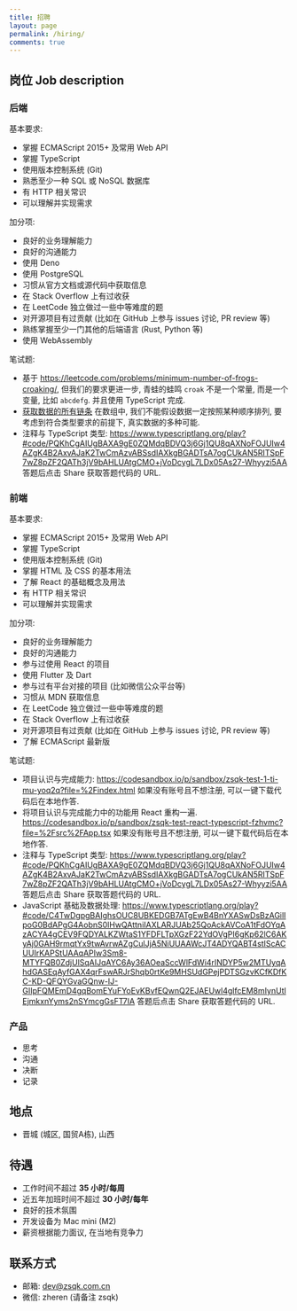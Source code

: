```yaml
---
title: 招聘
layout: page
permalink: /hiring/
comments: true
---
```


## 岗位 Job description

### 后端

基本要求:

- 掌握 ECMAScript 2015+ 及常用 Web API
- 掌握 TypeScript
- 使用版本控制系统 (Git)
- 熟悉至少一种 SQL 或 NoSQL 数据库
- 有 HTTP 相关常识
- 可以理解并实现需求

加分项:

- 良好的业务理解能力
- 良好的沟通能力
- 使用 Deno
- 使用 PostgreSQL
- 习惯从官方文档或源代码中获取信息
- 在 Stack Overflow 上有过收获
- 在 LeetCode 独立做过一些中等难度的题
- 对开源项目有过贡献 (比如在 GitHub 上参与 issues 讨论, PR review 等)
- 熟练掌握至少一门其他的后端语言 (Rust, Python 等)
- 使用 WebAssembly

笔试题:

- 基于 <https://leetcode.com/problems/minimum-number-of-frogs-croaking/>,
  但我们的要求更进一步, 青蛙的蛙鸣 `croak` 不是一个常量, 而是一个变量, 比如 `abcdefg`.
  并且使用 TypeScript 完成.
- [获取数据的所有链条](https://www.typescriptlang.org/play?#code/MYewdgzgLgBAJgQygmBeGBtAUDGBvGASzgC4YBGAGhgAdiyAGGAX0p3yNJgCZq6umrdgXowAzH1HkWbXCK4AWSVzEzhnMgFZlZBWoC6AbixZQkWACcAphDSZ1UnTAbVgACwSEwZDPrVyNHicXGHdPb0w-IQDRCVpHUI8vH3Io2Q5RJXiVVySIjCpxNIcubWzdXPCU6jiFYqMTKABPGisYADEwOwAKADcybubWkAAzeCQEAEpJtAA+GCGrUZhrCGNTcGgYEYjOnpnUebx2AHoTmAAVAHkAESuyQBjtQAQjQFPowF-FQAdTLGYsIA)
  在数组中, 我们不能假设数据一定按照某种顺序排列, 要考虑到符合类型要求的前提下, 真实数据的多种可能.
- 注释与 TypeScript 类型:
  <https://www.typescriptlang.org/play?#code/PQKhCgAIUgBAXA9gE0ZQMdqBDVQ3j6Gj1QU8qAXNoFOJUIw4AZgK4B2AxvAJaK2TwCmAzvABSsdIAXkgBGADTsA7ogCUkAN5RITSpF7wZ8pZF2QATh3jV9bAHLUAtgCMO+jVoDcygL7LDx05As27-Whyyzi5AA>
  答题后点击 Share 获取答题代码的 URL.

### 前端

基本要求:

- 掌握 ECMAScript 2015+ 及常用 Web API
- 掌握 TypeScript
- 使用版本控制系统 (Git)
- 掌握 HTML 及 CSS 的基本用法
- 了解 React 的基础概念及用法
- 有 HTTP 相关常识
- 可以理解并实现需求

加分项:

- 良好的业务理解能力
- 良好的沟通能力
- 参与过使用 React 的项目
- 使用 Flutter 及 Dart
- 参与过有平台对接的项目 (比如微信公众平台等)
- 习惯从 MDN 获取信息
- 在 LeetCode 独立做过一些中等难度的题
- 在 Stack Overflow 上有过收获
- 对开源项目有过贡献 (比如在 GitHub 上参与 issues 讨论, PR review 等)
- 了解 ECMAScript 最新版

笔试题:

- 项目认识与完成能力:
  <https://codesandbox.io/p/sandbox/zsqk-test-1-ti-mu-yoq2q?file=%2Findex.html>
  如果没有账号且不想注册, 可以一键下载代码后在本地作答.
- 将项目认识与完成能力中的功能用 React 重构一遍.
  <https://codesandbox.io/p/sandbox/zsqk-test-react-typescript-fzhvmc?file=%2Fsrc%2FApp.tsx>
  如果没有账号且不想注册, 可以一键下载代码后在本地作答.
- 注释与 TypeScript 类型:
  <https://www.typescriptlang.org/play?#code/PQKhCgAIUgBAXA9gE0ZQMdqBDVQ3j6Gj1QU8qAXNoFOJUIw4AZgK4B2AxvAJaK2TwCmAzvABSsdIAXkgBGADTsA7ogCUkAN5RITSpF7wZ8pZF2QATh3jV9bAHLUAtgCMO+jVoDcygL7LDx05As27-Whyyzi5AA>
  答题后点击 Share 获取答题代码的 URL.
- JavaScript 基础及数据处理:
  <https://www.typescriptlang.org/play?#code/C4TwDgpgBAIghsOUC8UBKEDGB7ATgEwB4BnYXASwDsBzAGilIpoG0BdAPgG4AobnS0lHwQAttniIAXLARJUAb25QoAckAVCoA1tFdOYqAzACYA4gCEV9FQDYALKZWtaS1YFDFLTpXGzF22YdOVgPI6gKp62lC6AKyAj0GAH9rmqtYx9twAvrwAZgCulJjA5NiUUAAWcJT4ADYQABT4stIScACUUIrKAPStUAAqAPIw3Sm8-MTYFQB0ZdjUlSqAIJqAYC6Ay36AOeaSccWlFdWi4rINDYP5w2MTUyqAhdGASEqAyfGAX4qrFswARJrShqb0rtKe9MHSUdGPejPDTSGzvKCfKDfKC-KD-QFQYGvaGQnw-IJ-GIIpFQMEmD4gqBomEYuFYoEvKBvfEQwnQ2EJAEUwl4glfcEM8mIynUtlEjmkxnYyms2nSYmcgGsFT7IA>
  答题后点击 Share 获取答题代码的 URL.

<script>const guide = `答题指南:

项目认识与完成能力, 共考察如下几点:

1. 前端基础结构理解. (看是否达成基本目的, 查到用户)
2. CSS 基础及语义化. (.result.success 是否正确完成及使用)
3. 项目数据结构理解. (可以根据编号显示姓名)
4. JS 数组基础操作. (从多人中找到符合要求的人)
5. Web API 基础操作, DOM 操作. (找到特定 DOM, 修改其 class)
6. JS 函数调用. (使用列出的一些函数)
7. 前端程序健壮性. (找不到人时, 也有相应的 DOM 变动)
8. 使用 fetch 完成网络请求, 而不要使用其他第三方库及 XMLHttpRequest.
9. 考虑到网络超时错误. (使用信号来做超时则更佳)
10. 正确使用缓存.
11. 不要有可能引起歧义的功能, 比如输入 20 也显示 202 的数据.

React:

1. 使用函数组件. (更贴合团队习惯)
2. 使用 Hooks. (更贴合团队习惯)
3. 使用组件而不是 CSS 的方式显示以避免无意义的 DOM 渲染.
4. 实现之前项目的全部功能, 不要因重构丢功能.
5. 进行组件的合理拆分, 数据组件, 功能组件.
6. 进行组件的合理拆分, 功能组件分为操作组件与显示组件.
7. 使用 TS, 没有明显的类型问题.
8. state 设计是否合理且收敛.
9. 代码注释是否清晰.
10. 使用 useCallback 等优化性能. (微小但有用)
11. 实现从 URL 中取参的功能.
12. 合理调配手动输入的值及 URL 的取参, 功能均不丢失.
13. 不要再进行 DOM 操作.
14. 不要引用额外依赖.

注释与 TypeScript 类型, 共考察如下几点:

1. 修复 TypeScript 函数参数类型问题.
2. 增加 TypeScript 函数返回类型.
3. 合理的函数注释名称, 是否理解函数基础功能.
4. 正确完善函数参数的注释, 可选及默认值是否理解清楚.
5. 根据代码功能推断参数类型.
6. 完成后移除 \`@todo\`.
7. 不要使用不必要的 tags.
8. 不要破坏代码原本的功能.

JavaScript 基础及数据处理, 共考察如下几点:

1. 功能实现能力. 要实现功能, 处理结果要与预期一致.
2. 避免 hardcode. 不能假设数据一定有三个属性, 也可以是两个, 也可能是四个,
   每个属性中的值数量也是不固定的.
3. JS 基础用法. 看功能是如何实现的, 如何使用 JS 基础语法和常见方法.
4. 合理的函数拆分. 在实现功能的前提下, 是否对复杂功能进行合理的功能拆分.
5. 细节是否完善, 比如最终字符串中的逗号和空格是否如预期中的要求.

JS 基础:

1. 不要使用 var 等现代 ECMAScript 已有工程上更好的替代方案的语法.
2. 不要有不一致的格式, 比如同时出现 \`if () {\` 和  \`if (){\`.
3. 不要使用 \`==\`.
4. 不要有潜在的类型隐患 (一旦有监听事件回调就会出错). 比如 \`a = b; a = JSON.parse(b)\`.
5. 不要使用被弃用的方法或函数.
6. 不使用 && 逻辑短路的特性替代 if 语句的语义.

工程基础:

1. 不要保留不合理的注释, 比如已经完成的功能还有 TODO 注释.

TS 基础:

1. 不要有额外的 TS 类型错误, 比如将 string 标记为 string[],
   一般这种问题会被 TS 直接识别, 除非不良使用 as any.
2. 不要使用 any 而是细化类型, 在必要时可使用 unknown.
3. 不要在运行时推断不足的情况下使用 as.
4. 不要出现基础的 TS 语法问题, 比如隐性的 any.

`</script>

### 产品

- 思考
- 沟通
- 决断
- 记录

## 地点

- 晋城 (城区, 国贸A栋), 山西

## 待遇

- 工作时间不超过 **35 小时/每周**
- 近五年加班时间不超过 **30 小时/每年**
- 良好的技术氛围
- 开发设备为 Mac mini (M2)
- 薪资根据能力面议, 在当地有竞争力

## 联系方式

- 邮箱: <dev@zsqk.com.cn>
- 微信: zheren (请备注 zsqk)
